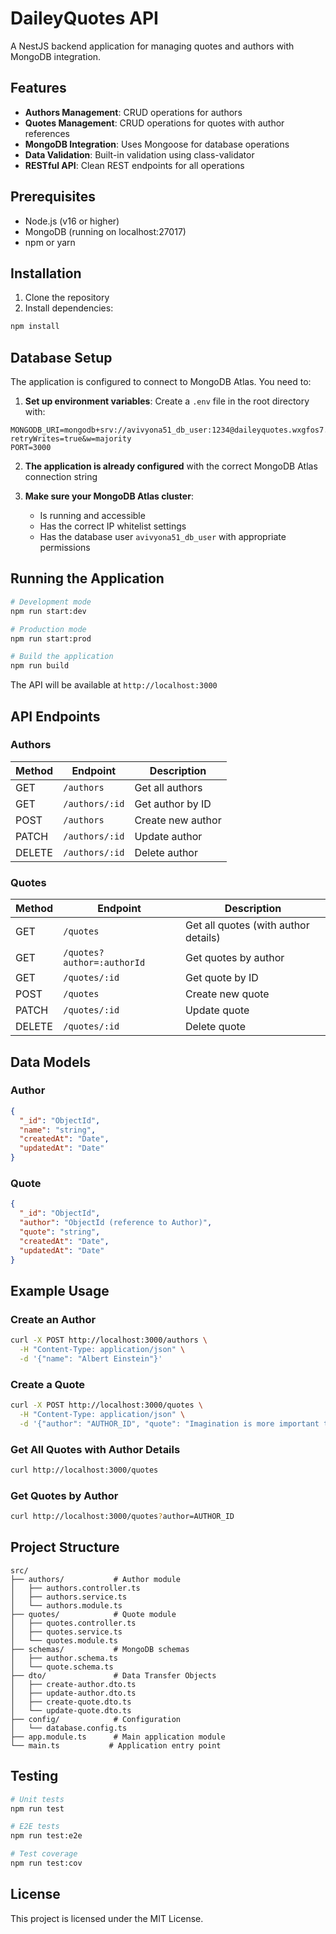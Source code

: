 # DaileyQuotes API

A NestJS backend application for managing quotes and authors with MongoDB integration.

## Features

- **Authors Management**: CRUD operations for authors
- **Quotes Management**: CRUD operations for quotes with author references
- **MongoDB Integration**: Uses Mongoose for database operations
- **Data Validation**: Built-in validation using class-validator
- **RESTful API**: Clean REST endpoints for all operations

## Prerequisites

- Node.js (v16 or higher)
- MongoDB (running on localhost:27017)
- npm or yarn

## Installation

1. Clone the repository
2. Install dependencies:

```bash
npm install
```

## Database Setup

The application is configured to connect to MongoDB Atlas. You need to:

1. **Set up environment variables**: Create a `.env` file in the root directory with:

```
MONGODB_URI=mongodb+srv://avivyona51_db_user:1234@daileyquotes.wxgfos7.mongodb.net/daileyquotes?retryWrites=true&w=majority
PORT=3000
```

2. **The application is already configured** with the correct MongoDB Atlas connection string

3. **Make sure your MongoDB Atlas cluster**:
   - Is running and accessible
   - Has the correct IP whitelist settings
   - Has the database user `avivyona51_db_user` with appropriate permissions

## Running the Application

```bash
# Development mode
npm run start:dev

# Production mode
npm run start:prod

# Build the application
npm run build
```

The API will be available at `http://localhost:3000`

## API Endpoints

### Authors

| Method | Endpoint       | Description       |
| ------ | -------------- | ----------------- |
| GET    | `/authors`     | Get all authors   |
| GET    | `/authors/:id` | Get author by ID  |
| POST   | `/authors`     | Create new author |
| PATCH  | `/authors/:id` | Update author     |
| DELETE | `/authors/:id` | Delete author     |

### Quotes

| Method | Endpoint                   | Description                          |
| ------ | -------------------------- | ------------------------------------ |
| GET    | `/quotes`                  | Get all quotes (with author details) |
| GET    | `/quotes?author=:authorId` | Get quotes by author                 |
| GET    | `/quotes/:id`              | Get quote by ID                      |
| POST   | `/quotes`                  | Create new quote                     |
| PATCH  | `/quotes/:id`              | Update quote                         |
| DELETE | `/quotes/:id`              | Delete quote                         |

## Data Models

### Author

```json
{
  "_id": "ObjectId",
  "name": "string",
  "createdAt": "Date",
  "updatedAt": "Date"
}
```

### Quote

```json
{
  "_id": "ObjectId",
  "author": "ObjectId (reference to Author)",
  "quote": "string",
  "createdAt": "Date",
  "updatedAt": "Date"
}
```

## Example Usage

### Create an Author

```bash
curl -X POST http://localhost:3000/authors \
  -H "Content-Type: application/json" \
  -d '{"name": "Albert Einstein"}'
```

### Create a Quote

```bash
curl -X POST http://localhost:3000/quotes \
  -H "Content-Type: application/json" \
  -d '{"author": "AUTHOR_ID", "quote": "Imagination is more important than knowledge."}'
```

### Get All Quotes with Author Details

```bash
curl http://localhost:3000/quotes
```

### Get Quotes by Author

```bash
curl http://localhost:3000/quotes?author=AUTHOR_ID
```

## Project Structure

```
src/
├── authors/           # Author module
│   ├── authors.controller.ts
│   ├── authors.service.ts
│   └── authors.module.ts
├── quotes/            # Quote module
│   ├── quotes.controller.ts
│   ├── quotes.service.ts
│   └── quotes.module.ts
├── schemas/           # MongoDB schemas
│   ├── author.schema.ts
│   └── quote.schema.ts
├── dto/               # Data Transfer Objects
│   ├── create-author.dto.ts
│   ├── update-author.dto.ts
│   ├── create-quote.dto.ts
│   └── update-quote.dto.ts
├── config/            # Configuration
│   └── database.config.ts
├── app.module.ts      # Main application module
└── main.ts           # Application entry point
```

## Testing

```bash
# Unit tests
npm run test

# E2E tests
npm run test:e2e

# Test coverage
npm run test:cov
```

## License

This project is licensed under the MIT License.
